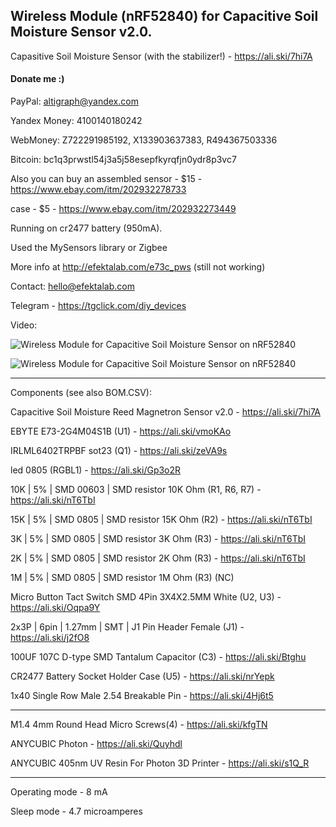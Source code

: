 ## Wireless Module (nRF52840) for Capacitive Soil Moisture Sensor v2.0.

Capasitive Soil Moisture Sensor (with the stabilizer!) - https://ali.ski/7hi7A

#### Donate me :)

PayPal: altigraph@yandex.com

Yandex Money: 4100140180242

WebMoney: Z722291985192, X133903637383, R494367503336

Bitcoin: bc1q3prwstl54j3a5j58esepfkyrqfjn0ydr8p3vc7

Also you can buy an assembled sensor - $15 - https://www.ebay.com/itm/202932278733

case - $5 - https://www.ebay.com/itm/202932273449


Running on cr2477 battery (950mA).

Used the MySensors library or Zigbee

More info at http://efektalab.com/e73c_pws (still not working)

Contact: hello@efektalab.com

Telegram - https://tgclick.com/diy_devices

Video: 

![Wireless Module for Capacitive Soil Moisture Sensor on nRF52840](https://github.com/smartboxchannel/EFEKTA_E73C_PWS_MODULE/blob/master/IMAGES/IMG_20200312_111739.jpg)

![Wireless Module for Capacitive Soil Moisture Sensor on nRF52840](https://github.com/smartboxchannel/EFEKTA_E73C_PWS_MODULE/blob/master/IMAGES/IMG_20200311_222337.jpg)

---

Components (see also BOM.CSV):

Capacitive Soil Moisture Reed Magnetron Sensor v2.0 - https://ali.ski/7hi7A

EBYTE E73-2G4M04S1B (U1) - https://ali.ski/vmoKAo

IRLML6402TRPBF sot23 (Q1) - https://ali.ski/zeVA9s

led 0805 (RGBL1) - https://ali.ski/Gp3o2R

10K | 5% | SMD 00603 | SMD resistor 10K Ohm (R1, R6, R7) - https://ali.ski/nT6TbI

15K | 5% | SMD 0805 | SMD resistor 15K Ohm (R2) - https://ali.ski/nT6TbI

3K | 5% | SMD 0805 | SMD resistor 3K Ohm (R3) - https://ali.ski/nT6TbI

2K | 5% | SMD 0805 | SMD resistor 2K Ohm (R3) - https://ali.ski/nT6TbI

1M | 5% | SMD 0805 | SMD resistor 1M Ohm (R3)  (NC)

Micro Button Tact Switch SMD 4Pin 3X4X2.5MM White (U2, U3) - https://ali.ski/Oqpa9Y

2x3P | 6pin | 1.27mm | SMT | J1	Pin Header Female (J1) - https://ali.ski/j2fO8

100UF 107C D-type SMD Tantalum Capacitor (C3) - https://ali.ski/Btghu

CR2477 Battery Socket Holder Case (U5) - https://ali.ski/nrYepk

1x40 Single Row Male 2.54 Breakable Pin - https://ali.ski/4Hj6t5


---

M1.4 4mm Round Head Micro Screws(4) - https://ali.ski/kfgTN

ANYCUBIC Photon - https://ali.ski/Quyhdl

ANYCUBIC 405nm UV Resin For Photon 3D Printer - https://ali.ski/s1Q_R

---

Operating mode - 8 mA

Sleep mode - 4.7 microamperes
